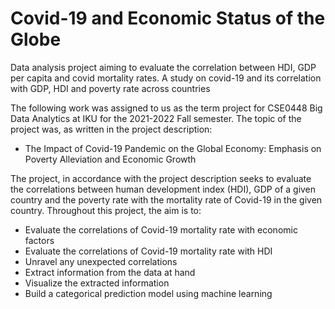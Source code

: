 # Covid-19 and Economic Status of the Globe
Data analysis project aiming to evaluate the correlation between HDI, GDP per capita and covid mortality rates. A study on covid-19 and its correlation with GDP, HDI and poverty rate across countries

The following work was assigned to us as the term project for CSE0448 Big Data Analytics at IKU for the 2021-2022 Fall semester.
The topic of the project was, as written in the project description:
- The Impact of Covid-19 Pandemic on the Global Economy: Emphasis on Poverty Alleviation and Economic Growth

The project, in accordance with the project description seeks to evaluate the correlations between human development index (HDI), GDP of a given country and the poverty rate with the mortality rate of Covid-19 in the given country.
Throughout this project, the aim is to:
- Evaluate the correlations of Covid-19 mortality rate with economic factors
- Evaluate the correlations of Covid-19 mortality rate with HDI
- Unravel any unexpected correlations
- Extract information from the data at hand
- Visualize the extracted information
- Build a categorical prediction model using machine learning
